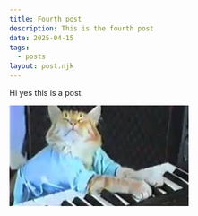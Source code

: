 ```yaml
---
title: Fourth post
description: This is the fourth post
date: 2025-04-15
tags:
  - posts
layout: post.njk
---
```


Hi yes this is a post

![Keyboard cat](/assets/keyboardcat.jpg)
